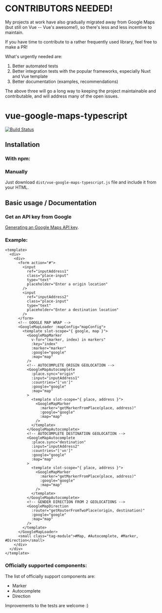 # CONTRIBUTORS NEEDED!

My projects at work have also gradually migrated away from Google Maps (but still on Vue -- Vue's awesome!),
so there's less and less incentive to maintain.

If you have time to contribute to a rather frequently used library, feel free to make a PR!

What's urgently needed are:

1. Better automated tests
2. Better integration tests with the popular frameworks, especially Nuxt and Vue template
3. Better documentation (examples, recommendations)

The above three will go a long way to keeping the project maintainable and contributable, and will address many of the open issues.

# vue-google-maps-typescript

[![Build Status](https://travis-ci.org/xkjyeah/vue-google-maps-typescript.svg?branch=vue2)](https://travis-ci.org/xkjyeah/vue-google-maps-typescript)

## Installation

### With npm:


### Manually

Just download `dist/vue-google-maps-typescript.js` file and include it from your HTML.

## Basic usage / Documentation

### Get an API key from Google

[Generating an Google Maps API key](https://developers.google.com/maps/documentation/javascript/get-api-key).

### Example:


```
<template>
  <div>
    <div>
      <form action="#">
        <input
          ref="inputAddress1"
          class="place-input"
          type="text"
          placeholder="Enter a origin location"
        />
        <input
          ref="inputAddress2"
          class="place-input"
          type="text"
          placeholder="Enter a destination location"
        />
      </form>
      <!-- GOOGLE MAP WRAP -->
      <GoogleMapLoader :mapConfig="mapConfig">
        <template slot-scope="{ google, map }">
          <GoogleMapMarker
            v-for="(marker, index) in markers"
            :key="index"
            :marker="marker"
            :google="google"
            :map="map"
          />
          <!-- AUTOCOMPLETE ORIGIN GEOLOCATION -->
          <GoogleMapAutocomplete
            :place.sync="origin"
            :input="inputAddress1"
            :countries="['vn']"
            :google="google"
            :map="map"
          >
            <template slot-scope="{ place, address }">
              <GoogleMapMarker
                :marker="getMarkerFromPlace(place, address)"
                :google="google"
                :map="map"
              />
            </template>
          </GoogleMapAutocomplete>
          <!-- AUTOCOMPLETE DESTINATION GEOLOCATION -->
          <GoogleMapAutocomplete
            :place.sync="destination"
            :input="inputAddress2"
            :countries="['vn']"
            :google="google"
            :map="map"
          >
            <template slot-scope="{ place, address }">
              <GoogleMapMarker
                :marker="getMarkerFromPlace(place, address)"
                :google="google"
                :map="map"
              />
            </template>
          </GoogleMapAutocomplete>
          <!-- GENDER DIRECTION FROM 2 GEOLOCATIONS -->
          <GoogleMapDirection
            :router="getRouterFromTwoPlace(origin, destination)"
            :google="google"
            :map="map"
          />
        </template>
      </GoogleMapLoader>
      <small class="tag-module">#Map, #Autocomplete, #Marker, #Direction</small>
    </div>
  </div>
</template>
```

### Officially supported components:

The list of officially support components are:

- Marker
- Autocomplete
- Direction

Improvements to the tests are welcome :)
